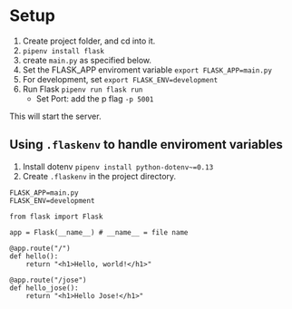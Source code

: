 # Setup

1. Create project folder, and cd into it.
1. `pipenv install flask`
1. create `main.py` as specified below.
1. Set the FLASK_APP enviroment variable `export FLASK_APP=main.py`
1. For development, set `export FLASK_ENV=development`
1. Run Flask `pipenv run flask run`
    - Set Port: add the p flag `-p 5001`

This will start the server.

## Using `.flaskenv` to handle enviroment variables

1. Install dotenv `pipenv install python-dotenv~=0.13`
1. Create `.flaskenv` in the project directory.

```
FLASK_APP=main.py
FLASK_ENV=development
```

```
from flask import Flask

app = Flask(__name__) # __name__ = file name

@app.route("/")
def hello():
    return "<h1>Hello, world!</h1>"

@app.route("/jose")
def hello_jose():
    return "<h1>Hello Jose!</h1>"

```
